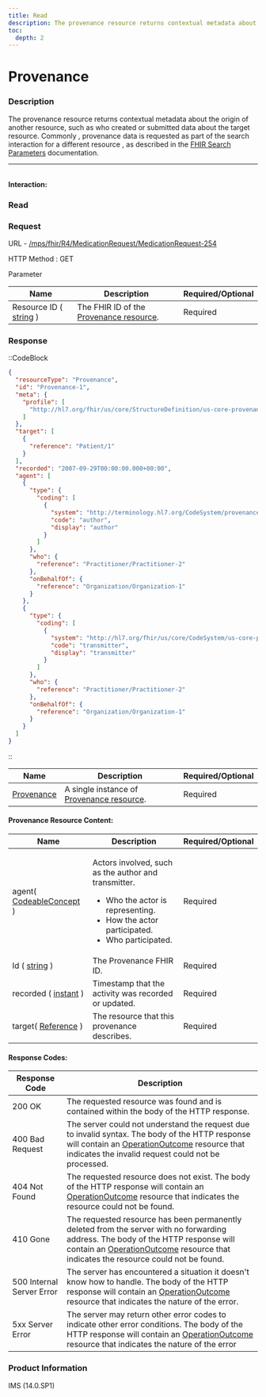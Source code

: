 ```yaml
---
title: Read
description: The provenance resource returns contextual metadata about the origin of another resource, such as who created or submitted data about the target resource.
toc:
  depth: 2
---
```


# Provenance

### Description

The provenance resource returns contextual metadata about the origin of another resource, such as who created or submitted data about the target resource. Commonly , provenance data is requested as part of the search interaction for a different resource , as described in the <a href="https://www.hl7.org/fhir/search.html" target="_blank">FHIR Search Parameters</a> documentation.


<hr style="width: 100%; color: #f7f7f7; margin-bottom:2rem;">

#### Interaction:

### Read
### Request

URL - <a href="https://172.26.60.114:2525/mps/fhir/R4/AllergyIntolerance/AllergyIntolerance-482" target="_blank">/mps/fhir/R4/MedicationRequest/MedicationRequest-254</a>

HTTP Method : GET

Parameter

<table>
  <thead>
    <tr>
      <th>Name</th>
      <th>Description</th>
      <th>Required/Optional</th>
    </tr>
  </thead>
  <tbody>
    <tr>
      <td>Resource ID ( <a href="https://hl7.org/fhir/search.html#string" target="_blank">string</a> )</td>
      <td>The FHIR ID of the <a href="https://hl7.org/fhir/us/core/STU3.1.1/StructureDefinition-us-core-provenance.html" target="_blank">Provenance resource</a>.</td>
      <td>Required</td>
    </tr>
  </tbody>
</table>

### Response
::CodeBlock
```json
{
  "resourceType": "Provenance",
  "id": "Provenance-1",
  "meta": {
    "profile": [
      "http://hl7.org/fhir/us/core/StructureDefinition/us-core-provenance"
    ]
  },
  "target": [
    {
      "reference": "Patient/1"
    }
  ],
  "recorded": "2007-09-29T00:00:00.000+00:00",
  "agent": [
    {
      "type": {
        "coding": [
          {
            "system": "http://terminology.hl7.org/CodeSystem/provenance-participant-type",
            "code": "author",
            "display": "author"
          }
        ]
      },
      "who": {
        "reference": "Practitioner/Practitioner-2"
      },
      "onBehalfOf": {
        "reference": "Organization/Organization-1"
      }
    },
    {
      "type": {
        "coding": [
          {
            "system": "http://hl7.org/fhir/us/core/CodeSystem/us-core-provenance-participant-type",
            "code": "transmitter",
            "display": "transmitter"
          }
        ]
      },
      "who": {
        "reference": "Practitioner/Practitioner-2"
      },
      "onBehalfOf": {
        "reference": "Organization/Organization-1"
      }
    }
  ]
}
```
::


<table>
  <thead>
    <tr>
      <th>Name</th>
      <th>Description</th>
      <th>Required/Optional</th>
    </tr>
  </thead>
  <tbody>
    <tr>
      <td><a href="https://hl7.org/fhir/us/core/STU3.1.1/StructureDefinition-us-core-patient.html" target="_blank">Provenance</a></td>
      <td>A single instance of <a href="https://hl7.org/fhir/us/core/STU3.1.1/StructureDefinition-us-core-provenance.html" target="_blank">Provenance resource</a>.</td>
      <td>Required</td>
    </tr>
  </tbody>
</table>

#### Provenance Resource Content:

<table>
  <thead>
    <tr>
      <th>Name</th>
      <th>Description</th>
      <th>Required/Optional</th>
    </tr>
  </thead>
  <tbody>
    <tr>
      <td>agent( <a href="https://hl7.org/fhir/datatypes.html#codeableconcept" target="_blank">CodeableConcept</a> )</td>
      <td>
        <p>Actors involved, such as the author and transmitter.</p>
        <ul>
          <li>Who the actor is representing.</li>
          <li>How the actor participated.</li>
          <li>Who participated.</li>
        </ul>
      </td>
      <td>Required</td>
    </tr>
    <tr>
      <td>Id ( <a href="https://hl7.org/fhir/search.html#string" target="_blank">string</a> )</td>
      <td>The Provenance FHIR ID.</td>
      <td>Required</td>
    </tr>
    <tr>
      <td>recorded ( <a href="https://hl7.org/fhir/R4/datatypes.html#instant" target="_blank">instant</a> )</td>
      <td>Timestamp that the activity was recorded or updated.</td>
      <td>Required</td>
    </tr>
    <tr>
      <td>target( <a href="https://hl7.org/fhir/R4/references.html" target="_blank">Reference</a> )</td>
      <td>The resource that this provenance describes.</td>
      <td>Required</td>
    </tr>
  </tbody>
</table>

#### Response Codes:

<table>
  <thead>
    <tr>
      <th>Response Code</th>
      <th>Description</th>
    </tr>
  </thead>
  <tbody>
    <tr>
      <td>200 OK</td>
      <td>The requested resource was found and is contained within the body of the HTTP response.</td>
    </tr>
    <tr>
      <td>400 Bad Request</td>
      <td>The server could not understand the request due to invalid syntax. The body of the HTTP response will contain an <a href="https://hl7.org/fhir/R4B/operationoutcome.html" target="_blank">OperationOutcome</a> resource that indicates the invalid request could not be processed.</td>
    </tr>
    <tr>
      <td>404 Not Found</td>
      <td>The requested resource does not exist. The body of the HTTP response will contain an <a href="https://hl7.org/fhir/R4B/operationoutcome.html" target="_blank">OperationOutcome</a> resource that indicates the resource could not be found.</td>
    </tr>
    <tr>
      <td>410 Gone</td>
      <td>The requested resource has been permanently deleted from the server with no forwarding address. The body of the HTTP response will contain an <a href="https://hl7.org/fhir/R4B/operationoutcome.html" target="_blank">OperationOutcome</a> resource that indicates the resource could not be found.</td>
    </tr>
    <tr>
      <td>500 Internal Server Error</td>
      <td>The server has encountered a situation it doesn't know how to handle. The body of the HTTP response will contain an <a href="https://hl7.org/fhir/R4B/operationoutcome.html" target="_blank">OperationOutcome</a> resource that indicates the nature of the error.</td>
    </tr>
    <tr>
      <td>5xx Server Error</td>
      <td>The server may return other error codes to indicate other error conditions. The body of the HTTP response will contain an <a href="https://hl7.org/fhir/R4B/operationoutcome.html" target="_blank">OperationOutcome</a> resource that indicates the nature of the error</td>
    </tr>
  </tbody>
</table>


### Product Information
IMS (14.0.SP1)